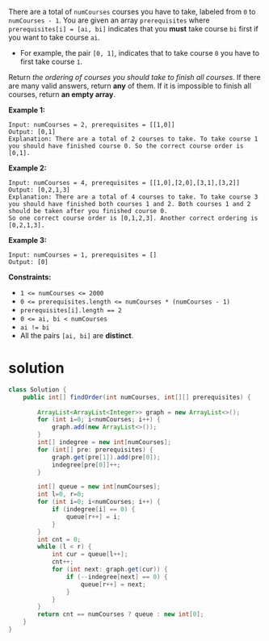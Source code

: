 There are a total of `numCourses` courses you have to take, labeled from `0` to `numCourses - 1`. You are given an array `prerequisites` where `prerequisites[i] = [ai, bi]` indicates that you **must** take course `bi` first if you want to take course `ai`.

- For example, the pair `[0, 1]`, indicates that to take course `0` you have to first take course `1`.

Return *the ordering of courses you should take to finish all courses*. If there are many valid answers, return **any** of them. If it is impossible to finish all courses, return **an empty array**.

 

**Example 1:**

```
Input: numCourses = 2, prerequisites = [[1,0]]
Output: [0,1]
Explanation: There are a total of 2 courses to take. To take course 1 you should have finished course 0. So the correct course order is [0,1].
```

**Example 2:**

```
Input: numCourses = 4, prerequisites = [[1,0],[2,0],[3,1],[3,2]]
Output: [0,2,1,3]
Explanation: There are a total of 4 courses to take. To take course 3 you should have finished both courses 1 and 2. Both courses 1 and 2 should be taken after you finished course 0.
So one correct course order is [0,1,2,3]. Another correct ordering is [0,2,1,3].
```

**Example 3:**

```
Input: numCourses = 1, prerequisites = []
Output: [0]
```

 

**Constraints:**

- `1 <= numCourses <= 2000`
- `0 <= prerequisites.length <= numCourses * (numCourses - 1)`
- `prerequisites[i].length == 2`
- `0 <= ai, bi < numCourses`
- `ai != bi`
- All the pairs `[ai, bi]` are **distinct**.

# solution

```java
class Solution {
    public int[] findOrder(int numCourses, int[][] prerequisites) {
        
        ArrayList<ArrayList<Integer>> graph = new ArrayList<>();
        for (int i=0; i<numCourses; i++) {
            graph.add(new ArrayList<>());
        }
        int[] indegree = new int[numCourses];
        for (int[] pre: prerequisites) {
            graph.get(pre[1]).add(pre[0]);
            indegree[pre[0]]++;
        }

        int[] queue = new int[numCourses];
        int l=0, r=0;
        for (int i=0; i<numCourses; i++) {
            if (indegree[i] == 0) {
                queue[r++] = i;
            }
        }
        int cnt = 0;
        while (l < r) {
            int cur = queue[l++];
            cnt++;
            for (int next: graph.get(cur)) {
                if (--indegree[next] == 0) {
                    queue[r++] = next;
                }
            }
        }
        return cnt == numCourses ? queue : new int[0];
    }
}
```

